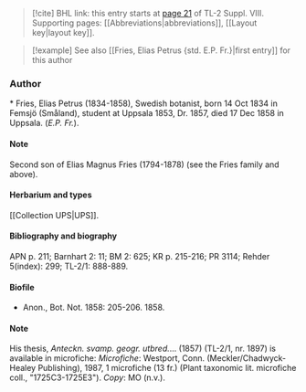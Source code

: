 > [!cite] BHL link: this entry starts at [page 21](https://www.biodiversitylibrary.org/item/103832#page/33/mode/1up) of TL-2 Suppl. VIII.
> Supporting pages: [[Abbreviations|abbreviations]], [[Layout key|layout key]].

> [!example] See also [[Fries, Elias Petrus {std. E.P. Fr.}|first entry]] for this author

### Author

\* Fries, Elias Petrus (1834-1858), Swedish botanist, born 14 Oct 1834 in Femsjö (Småland), student at Uppsala 1853, Dr. 1857, died 17 Dec 1858 in Uppsala. (*E.P. Fr.*).

#### Note

Second son of Elias Magnus Fries (1794-1878) (see the Fries family and above).

#### Herbarium and types

[[Collection UPS|UPS]].

#### Bibliography and biography

APN p. 211; Barnhart 2: 11; BM 2: 625; KR p. 215-216; PR 3114; Rehder 5(index): 299; TL-2/1: 888-889.

#### Biofile

- Anon., Bot. Not. 1858: 205-206. 1858.

#### Note

His thesis, *Anteckn. svamp. geogr. utbred.*... (1857) (TL-2/1, nr. 1897) is available in microfiche:
*Microfiche*: Westport, Conn. (Meckler/Chadwyck-Healey Publishing), 1987, 1 microfiche (13 fr.) (Plant taxonomic lit. microfiche coll., "1725C3-1725E3"). *Copy*: MO (n.v.).

